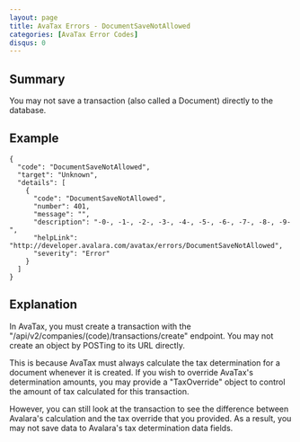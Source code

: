 ```yaml
---
layout: page
title: AvaTax Errors - DocumentSaveNotAllowed
categories: [AvaTax Error Codes]
disqus: 0
---
```


## Summary

You may not save a transaction (also called a Document) directly to the database.

## Example

    {
      "code": "DocumentSaveNotAllowed",
      "target": "Unknown",
      "details": [
        {
          "code": "DocumentSaveNotAllowed",
          "number": 401,
          "message": "",
          "description": "-0-, -1-, -2-, -3-, -4-, -5-, -6-, -7-, -8-, -9-",
          "helpLink": "http://developer.avalara.com/avatax/errors/DocumentSaveNotAllowed",
          "severity": "Error"
        }
      ]
    }

## Explanation

In AvaTax, you must create a transaction with the "/api/v2/companies/(code)/transactions/create" endpoint.  You may not create an object by POSTing to its URL directly.

This is because AvaTax must always calculate the tax determination for a document whenever it is created.  If you wish to override AvaTax's determination amounts, you may provide a "TaxOverride" object to control the amount of tax calculated for this transaction.  

However, you can still look at the transaction to see the difference between Avalara's calculation and the tax override that you provided.  As a result, you may not save data to Avalara's tax determination data fields.
